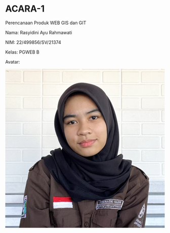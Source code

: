 # ACARA-1
Perencanaan Produk WEB GIS dan GIT

Nama: Rasyidini Ayu Rahmawati

NIM: 22/499856/SV/21374

Kelas: PGWEB B

Avatar:

![Avatar](image/me.jpg)